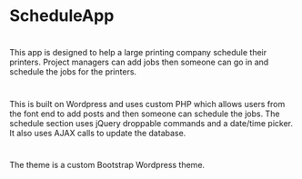 # ScheduleApp
#
This app is designed to help a large printing company schedule their printers.  Project managers can add jobs then someone can go in and schedule the jobs for the printers.
#
This is built on Wordpress and uses custom PHP which allows users from the font end to add posts and then someone can schedule the jobs.  The schedule section uses jQuery droppable commands and a date/time picker.  It also uses AJAX calls to update the database.  
#
The theme is a custom Bootstrap Wordpress theme.
